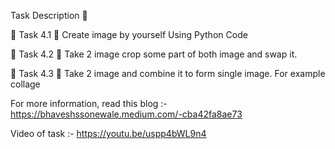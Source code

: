 Task Description 📄

🔅 Task 4.1
📌 Create image by yourself Using Python Code 

🔅 Task 4.2
📌 Take 2 image crop some part of both image and swap it. 

🔅 Task 4.3
📌 Take 2 image and combine it to form single image. For example collage 

For more information, read this blog :- 
https://bhaveshssonewale.medium.com/-cba42fa8ae73

Video of task :-
https://youtu.be/uspp4bWL9n4
